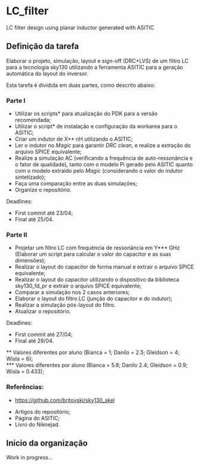 # LC_filter
LC filter design using planar inductor generated with ASITIC

## Definição da tarefa
Elaborar o projeto, simulação, layout e sign-off (DRC+LVS) de um filtro LC para a tecnologia sky130 utilizando a ferramenta ASITIC para a geração automática do layout do inversor.

Esta tarefa é dividida em duas partes, como descrito abaixo:

### Parte I

- Utilizar os scripts* para atualização do PDK para a versão recomendada;
- Utilizar o script* de instalação e configuração da workarea para o ASITIC;
- Criar um indutor de X** nH utilizando o ASITIC;
- Ler o indutor no _Magic_ para garantir _DRC clean_, e realize a extração do arquivo SPICE equivalente;
- Realize a simulação AC (verificando a frequência de auto-ressonância e o fator de qualidade), tanto com o modelo Pi gerado pelo ASITIC quanto com o modelo extraído pelo _Magic_ (considerando o valor do indutor sintetizado);
- Faça uma comparação entre as duas simulações;
- Organize o repositório.

Deadlines:
- First commit até 23/04;
- Final até 25/04.

### Parte II

- Projetar um filtro LC com frequência de ressonância em Y*** GHz (Elaborar um script para calcular o valor do capacitor e as suas dimensões);
- Realizar o layout do capacitor de forma manual e extrair o arquivo SPICE equivalente;
- Realizar o layout do capacitor utilizando o dispositivo da biblioteca sky130_fd_pr e extrair o arquivo SPICE equivalente;
- Comparar a simulação nos 2 casos anteriores;
- Elaborar o layout do filtro LC (junção do capacitor e do indutor);
- Realizar a simulação pós-layout do filtro.
- Atualizar o repositório.

Deadlines:
- First commit até 27/04;
- Final até 29/04.

** Valores diferentes por aluno (Bianca = 1; Danilo = 2.5; Gleidson = 4; Wisla = 6);  
*** Valores diferentes por aluno (Bianca = 5.8; Danilo 2.4; Gleidson = 0.9; Wisla = 0.433);

### Referências: 
* https://github.com/britovski/sky130_skel
- Artigos do repositório;
- Página do ASITIC;
- Livro do Niknejad.

## Inicio da organização

Work in progress...
